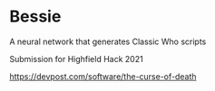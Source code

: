 # Bessie
A neural network that generates Classic Who scripts

Submission for Highfield Hack 2021

https://devpost.com/software/the-curse-of-death
